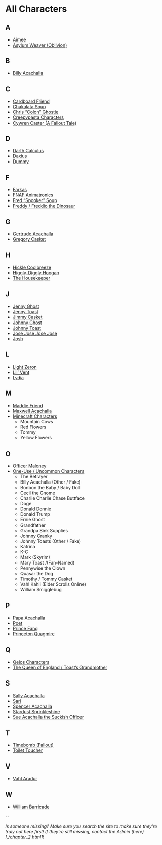 # All Characters

## **A**
- [Aimee](5.Characters/Aimee.html)
- [Asylum Weaver \(Oblivion)](5.Characters/Asylum_Weaver.html)

## **B**
- [Billy Acachalla](5.Characters/Billy_Acachalla.html)

## **C**
- [Cardboard Friend](5.Characters/Cardboard_Friend.html)
- [Chakalata Soup](5.Characters/Chakalata_Soup.html)
- [Chris “Colon” Ghostie](5.Characters/Chris_Colon_Ghostie.html)
- [Creepypasta Characters](5.Characters/Creepypastas.html)
- [Cywren Caster \(A Fallout Tale)](5.Characters/Cywren_Caster.html)

## **D**
- [Darth Calculus](5.Characters/Darth_Calculus.html)
- [Daxius](5.Characters/Daxius.html)
- [Dummy](5.Characters/Dummy.html)

## **F**
- [Farkas](5.Characters/Farkas.html)
- [FNAF Animatronics](5.Characters/FNAF_Animatronics.html)
- [Fred “Spooker” Soup](5.Characters/Fred_Spooker_Soup.html)
- [Freddy / Freddio the Dinosaur](5.Characters/Freddy-Freddio_The_Dinosaur.html)

## **G**
- [Gertrude Acachalla](5.Characters/Gertrude_Acachalla.html)
- [Gregory Casket](5.Characters/Gregory_Casket.html)

## **H**
- [Hickle Coolbreeze](5.Characters/Hickle_Coolbreeze.html)
- [Higgly-Diggly Hoogan](5.Characters/Higgly-Diggly_Hoogan.html)
- [The Housekeeper](5.Characters/Housekeeper.html)

## **J**
- [Jenny Ghost](5.Characters/Jenny_Ghost.html)
- [Jenny Toast](5.Characters/Jenny_Toast.html)
- [Jimmy Casket](5.Characters/Jimmy_Casket.html)
- [Johnny Ghost](5.Characters/Johnny_Ghost.html)
- [Johnny Toast](5.Characters/Johnny_Toast.html)
- [Jose Jose Jose Jose](5.Characters/Jose_Jose_Jose_Jose.html)
- [Josh](5.Characters/Josh.html)

## **L**
- [Light Zeron](5.Characters/Light_Zeron.html)
- [Lil’ Vent](5.Characters/Lil_Vent.html)
- [Lydia](5.Characters/Lydia.html)

## **M**
- [Maddie Friend](5.Characters/Maddie_Friend.html)
- [Maxwell Acachalla](5.Characters/Maxwell_Acachalla.html)
- [Minecraft Characters](5.Characters/Minecraft_Characters.html)
  - Mountain Cows
  - Red Flowers
  - Tommy
  - Yellow Flowers

## **O**
- [Officer Maloney](5.Characters/Officer_Maloney.html)
- [One-Use / Uncommon Characters](5.Characters/One-Use_Uncommon.html)
  - The Betrayer
  - Billy Acachalla \(Other / Fake)
  - Bonbon the Baby / Baby Doll
  - Cecil the Gnome
  - Charlie Charlie Chase Buttface
  - Doge
  - Donald Donnie
  - Donald Trump
  - Ernie Ghost
  - Grandfather
  - Grandpa Sink Supplies
  - Johnny Cranky
  - Johnny Toasts \(Other / Fake)
  - Katrina
  - K-C
  - Mark \(Skyrim)
  - Mary Toast /(Fan-Named)
  - Pennywise the Clown
  - Quasar the Dog
  - Timothy / Tommy Casket
  - Vahl Kahli \(Elder Scrolls Online)
  - William Smigglebug

## **P**
- [Papa Acachalla](5.Characters/Papa_Acachalla.html)
- [Poet](5.Characters/Poet.html)
- [Prince Fang](5.Characters/Prince_Fang.html)
- [Princeton Quagmire](5.Characters/Princeton_Quagmire.html)

## **Q**
- [Qeios Characters](5.Characters/Qeios_Characters.html)
- [The Queen of England / Toast’s Grandmother](5.Characters/Queen_of_England.html)

## **S**
- [Sally Acachalla](5.Characters/Sally_Acachalla.html)
- [Sari](5.Characters/Sari.html)
- [Spencer Acachalla](5.Characters/Spencer_Acachalla.html)
- [Stardust Sprinkleshine](5.Characters/Stardust/Sprinkleshine.html)
- [Sue Acachalla the Suckish Officer](5.Characters/Sue_Acachalla.html)

## **T**
- [Timebomb \(Fallout)](5.Characters/Timebomb.html)
- [Toilet Toucher](5.Characters/Toilet_Toucher.html)

## **V**
- [Vahl Aradur](5.Characters/Vahl_Aradur.html)

## **W**
- [William Barricade](5.Characters/William_Barricade.html)

--

*Is someone missing? Make sure you search the site to make sure they’re truly not here first! If they’re still missing, contact the Admin (here)[./chapter_2.html]!*